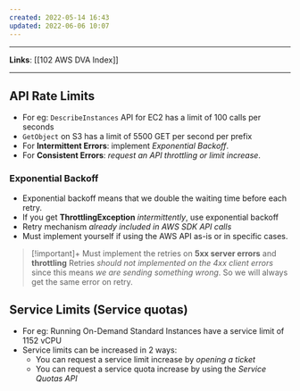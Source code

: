 ```yaml
---
created: 2022-05-14 16:43
updated: 2022-06-06 10:07
---
```

---
**Links**: [[102 AWS DVA Index]]

---
## API Rate Limits
- For eg: `DescribeInstances` API for EC2 has a limit of 100 calls per seconds
- `GetObject` on S3 has a limit of 5500 GET per second per prefix
- For **Intermittent Errors**: implement *Exponential Backoff*.
- For **Consistent Errors**: *request an API throttling or limit increase*.

### Exponential Backoff
- Exponential backoff means that we double the waiting time before each retry.
- If you get **ThrottlingException** *intermittently*, use exponential backoff
- Retry mechanism *already included in AWS SDK API calls*
- Must implement yourself if using the AWS API as-is or in specific cases.

> [!important]+ Must  implement the retries on **5xx server errors** and **throttling**
> Retries *should not implemented on the 4xx client errors* since this means *we are sending something wrong*. So we will always get the same error on retry.

## Service Limits (Service quotas)
- For eg: Running On-Demand Standard Instances have a service limit of 1152 vCPU
- Service limits can be increased in 2 ways:
	- You can request a service limit increase by *opening a ticket*
	- You can request a service quota increase by using the *Service Quotas API*
